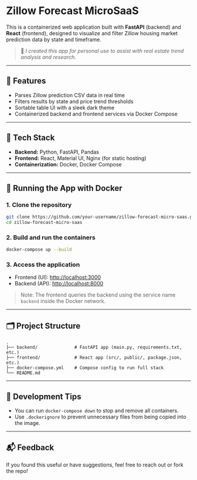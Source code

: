 # Zillow Forecast MicroSaaS

This is a containerized web application built with **FastAPI** (backend) and **React** (frontend), designed to visualize and filter Zillow housing market prediction data by state and timeframe.

> 📝 *I created this app for personal use to assist with real estate trend analysis and research.*

---

## 🚀 Features

* Parses Zillow prediction CSV data in real time
* Filters results by state and price trend thresholds
* Sortable table UI with a sleek dark theme
* Containerized backend and frontend services via Docker Compose

---

## 🧰 Tech Stack

* **Backend:** Python, FastAPI, Pandas
* **Frontend:** React, Material UI, Nginx (for static hosting)
* **Containerization:** Docker, Docker Compose

---

## 🐳 Running the App with Docker

### 1. Clone the repository

```bash
git clone https://github.com/your-username/zillow-forecast-micro-saas.git
cd zillow-forecast-micro-saas
```

### 2. Build and run the containers

```bash
docker-compose up --build
```

### 3. Access the application

* Frontend (UI): [http://localhost:3000](http://localhost:3000)
* Backend (API): [http://localhost:8000](http://localhost:8000)

> Note: The frontend queries the backend using the service name `backend` inside the Docker network.

---

## 🗂 Project Structure

```
.
├── backend/              # FastAPI app (main.py, requirements.txt, etc.)
├── frontend/             # React app (src/, public/, package.json, etc.)
├── docker-compose.yml    # Compose config to run full stack
└── README.md
```

---

## 🧪 Development Tips

* You can run `docker-compose down` to stop and remove all containers.
* Use `.dockerignore` to prevent unnecessary files from being copied into the image.

---

## 📬 Feedback

If you found this useful or have suggestions, feel free to reach out or fork the repo!
